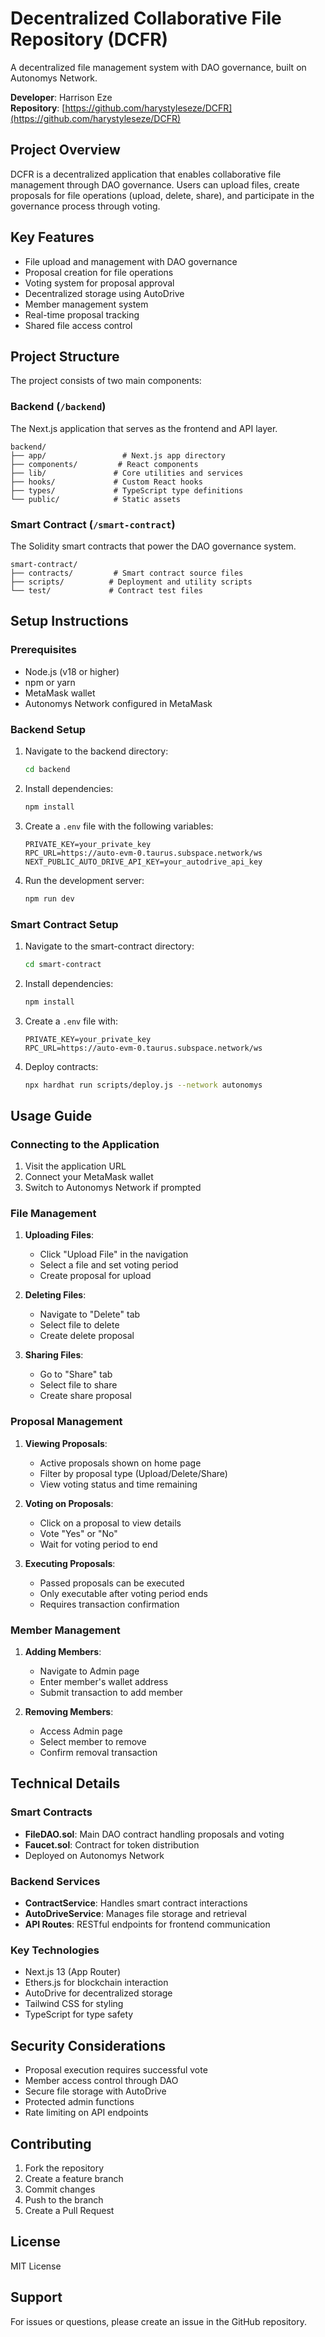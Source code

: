 # Decentralized Collaborative File Repository (DCFR)

A decentralized file management system with DAO governance, built on Autonomys Network.

**Developer**: Harrison Eze  
**Repository**: [https://github.com/harystyleseze/DCFR](https://github.com/harystyleseze/DCFR)

## Project Overview

DCFR is a decentralized application that enables collaborative file management through DAO governance. Users can upload files, create proposals for file operations (upload, delete, share), and participate in the governance process through voting.

## Key Features

- File upload and management with DAO governance
- Proposal creation for file operations
- Voting system for proposal approval
- Decentralized storage using AutoDrive
- Member management system
- Real-time proposal tracking
- Shared file access control

## Project Structure

The project consists of two main components:

### Backend (`/backend`)

The Next.js application that serves as the frontend and API layer.

```
backend/
├── app/                 # Next.js app directory
├── components/         # React components
├── lib/               # Core utilities and services
├── hooks/             # Custom React hooks
├── types/             # TypeScript type definitions
└── public/            # Static assets
```

### Smart Contract (`/smart-contract`)

The Solidity smart contracts that power the DAO governance system.

```
smart-contract/
├── contracts/         # Smart contract source files
├── scripts/          # Deployment and utility scripts
└── test/             # Contract test files
```

## Setup Instructions

### Prerequisites

- Node.js (v18 or higher)
- npm or yarn
- MetaMask wallet
- Autonomys Network configured in MetaMask

### Backend Setup

1. Navigate to the backend directory:
   ```bash
   cd backend
   ```

2. Install dependencies:
   ```bash
   npm install
   ```

3. Create a `.env` file with the following variables:
   ```
   PRIVATE_KEY=your_private_key
   RPC_URL=https://auto-evm-0.taurus.subspace.network/ws
   NEXT_PUBLIC_AUTO_DRIVE_API_KEY=your_autodrive_api_key
   ```

4. Run the development server:
   ```bash
   npm run dev
   ```

### Smart Contract Setup

1. Navigate to the smart-contract directory:
   ```bash
   cd smart-contract
   ```

2. Install dependencies:
   ```bash
   npm install
   ```

3. Create a `.env` file with:
   ```
   PRIVATE_KEY=your_private_key
   RPC_URL=https://auto-evm-0.taurus.subspace.network/ws
   ```

4. Deploy contracts:
   ```bash
   npx hardhat run scripts/deploy.js --network autonomys
   ```

## Usage Guide

### Connecting to the Application

1. Visit the application URL
2. Connect your MetaMask wallet
3. Switch to Autonomys Network if prompted

### File Management

1. **Uploading Files**:
   - Click "Upload File" in the navigation
   - Select a file and set voting period
   - Create proposal for upload

2. **Deleting Files**:
   - Navigate to "Delete" tab
   - Select file to delete
   - Create delete proposal

3. **Sharing Files**:
   - Go to "Share" tab
   - Select file to share
   - Create share proposal

### Proposal Management

1. **Viewing Proposals**:
   - Active proposals shown on home page
   - Filter by proposal type (Upload/Delete/Share)
   - View voting status and time remaining

2. **Voting on Proposals**:
   - Click on a proposal to view details
   - Vote "Yes" or "No"
   - Wait for voting period to end

3. **Executing Proposals**:
   - Passed proposals can be executed
   - Only executable after voting period ends
   - Requires transaction confirmation

### Member Management

1. **Adding Members**:
   - Navigate to Admin page
   - Enter member's wallet address
   - Submit transaction to add member

2. **Removing Members**:
   - Access Admin page
   - Select member to remove
   - Confirm removal transaction

## Technical Details

### Smart Contracts

- **FileDAO.sol**: Main DAO contract handling proposals and voting
- **Faucet.sol**: Contract for token distribution
- Deployed on Autonomys Network

### Backend Services

- **ContractService**: Handles smart contract interactions
- **AutoDriveService**: Manages file storage and retrieval
- **API Routes**: RESTful endpoints for frontend communication

### Key Technologies

- Next.js 13 (App Router)
- Ethers.js for blockchain interaction
- AutoDrive for decentralized storage
- Tailwind CSS for styling
- TypeScript for type safety

## Security Considerations

- Proposal execution requires successful vote
- Member access control through DAO
- Secure file storage with AutoDrive
- Protected admin functions
- Rate limiting on API endpoints

## Contributing

1. Fork the repository
2. Create a feature branch
3. Commit changes
4. Push to the branch
5. Create a Pull Request

## License

MIT License

## Support

For issues or questions, please create an issue in the GitHub repository.

